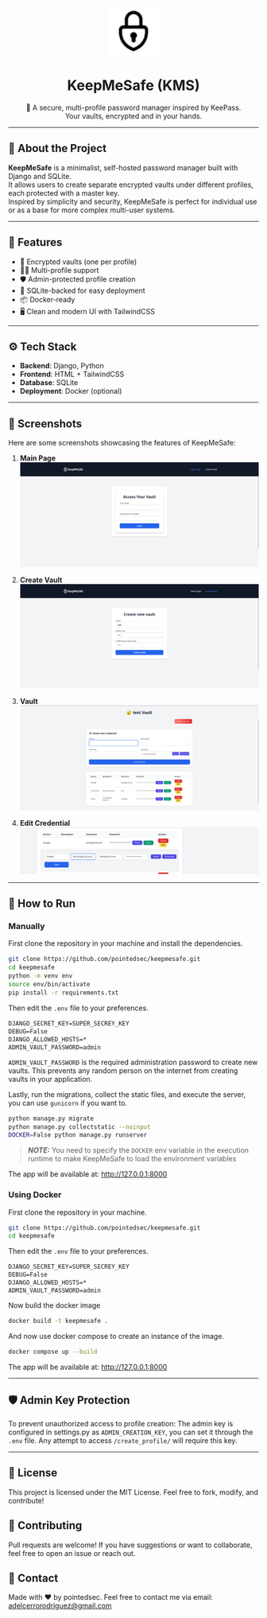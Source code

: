 <p align="center">
  <!-- Insert logo here -->
  <img src="./core/static/kms_basic_logo_2.png" alt="KeepMeSafe Logo" width="100" />
</p>

<h1 align="center">KeepMeSafe (KMS) </h1>

<p align="center">
  🔐 A secure, multi-profile password manager inspired by KeePass. <br/>
  Your vaults, encrypted and in your hands.
</p>

---

## 🚀 About the Project

**KeepMeSafe** is a minimalist, self-hosted password manager built with Django and SQLite.  
It allows users to create separate encrypted vaults under different profiles, each protected with a master key.  
Inspired by simplicity and security, KeepMeSafe is perfect for individual use or as a base for more complex multi-user systems.

---

## 🧰 Features

- 🔐 Encrypted vaults (one per profile)
- 🧑‍💻 Multi-profile support
- 🛡️ Admin-protected profile creation
- 💾 SQLite-backed for easy deployment
- 📦 Docker-ready
- 🖥️ Clean and modern UI with TailwindCSS

---

## ⚙️ Tech Stack

- **Backend**: Django, Python
- **Frontend**: HTML + TailwindCSS
- **Database**: SQLite
- **Deployment**: Docker (optional)

---

## 📸 Screenshots

Here are some screenshots showcasing the features of KeepMeSafe:

1. **Main Page**  
   ![Main Page](./screenshots/main_page.png)

2. **Create Vault**  
   ![Create Vault](./screenshots/create_vault.png)

3. **Vault**  
   ![Vault](./screenshots/vault.png)

4. **Edit Credential**  
   ![Edit Credential](./screenshots/edit_credential.png)

---

## 🚧 How to Run

### Manually

First clone the repository in your machine and install the dependencies.
```bash
git clone https://github.com/pointedsec/keepmesafe.git
cd keepmesafe
python -m venv env
source env/bin/activate
pip install -r requirements.txt
```

Then edit the `.env` file to your preferences.
```
DJANGO_SECRET_KEY=SUPER_SECREY_KEY
DEBUG=False
DJANGO_ALLOWED_HOSTS=*
ADMIN_VAULT_PASSWORD=admin
```
`ADMIN_VAULT_PASSWORD` is the required administration password to create new vaults. This prevents any random person on the internet from creating vaults in your application.

Lastly, run the migrations, collect the static files, and execute the server, you can use `gunicorn` if you want to.
```bash
python manage.py migrate
python manage.py collectstatic --noinput
DOCKER=False python manage.py runserver
```

> **_NOTE:_**  You need to specify the `DOCKER` env variable in the execution runtime to make KeepMeSafe to load the environment variables

The app will be available at: http://127.0.0.1:8000


### Using Docker
First clone the repository in your machine.
```bash
git clone https://github.com/pointedsec/keepmesafe.git
cd keepmesafe
```

Then edit the `.env` file to your preferences.
```
DJANGO_SECRET_KEY=SUPER_SECREY_KEY
DEBUG=False
DJANGO_ALLOWED_HOSTS=*
ADMIN_VAULT_PASSWORD=admin
```

Now build the docker image
```bash
docker build -t keepmesafe .
```

And now use docker compose to create an instance of the image.
```bash
docker compose up --build
```

The app will be available at: http://127.0.0.1:8000

---

## 🛡️ Admin Key Protection

To prevent unauthorized access to profile creation:
The admin key is configured in settings.py as `ADMIN_CREATION_KEY`, you can set it through the `.env` file.
Any attempt to access `/create_profile/` will require this key.

---
## 📄 License

This project is licensed under the MIT License.
Feel free to fork, modify, and contribute!

## 🤝 Contributing

Pull requests are welcome!
If you have suggestions or want to collaborate, feel free to open an issue or reach out.

## 💬 Contact

Made with ❤️ by pointedsec.
Feel free to contact me via email: [adelcerrorodriguez@gmail.com](mailto:adelcerrorodriguez@gmail.com)
